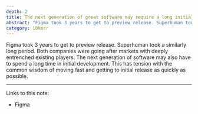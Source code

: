 ```yaml
---
depth: 2
title: The next generation of great software may require a long initial development time
abstract: "Figma took 3 years to get to preview release. Superhuman took a similarly long period. Both companies were going after markets with deeply entrenched existing players. The next generation of software may also have to spend a long time in initial development. This has tension with the common wisdom of moving fast and getting to initial release as quickly as possible."
category: 10kmrr
---
```

Figma took 3 years to get to preview release. Superhuman took a similarly long period. Both companies were going after markets with deeply entrenched existing players. The next generation of software may also have to spend a long time in initial development. This has tension with the common wisdom of moving fast and getting to initial release as quickly as possible.

---

Links to this note:
- <inter-link href="figma">Figma</inter-link>